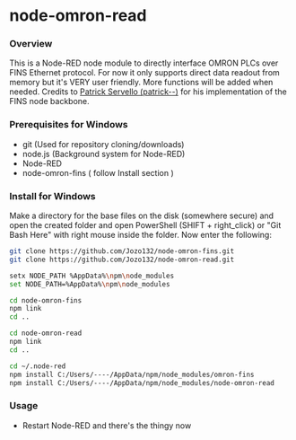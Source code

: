 node-omron-read
===============
### Overview
This is a Node-RED node module to directly interface OMRON PLCs over FINS Ethernet protocol. For now it only supports direct data readout from memory but it's VERY user friendly. More functions will be added when needed.
Credits to [Patrick Servello (patrick--)](https://github.com/patrick--) for his implementation of the FINS node backbone.

### Prerequisites for Windows

* git	(Used for repository cloning/downloads)
* node.js	(Background system for Node-RED)
* Node-RED
* node-omron-fins	( follow Install section )

### Install for Windows
Make a directory for the base files on the disk (somewhere secure) and open the created folder and open PowerShell (SHIFT + right_click) or "Git Bash Here" with right mouse inside the folder. Now enter the following:
```sh
git clone https://github.com/Jozo132/node-omron-fins.git
git clone https://github.com/Jozo132/node-omron-read.git

setx NODE_PATH %AppData%\npm\node_modules
set NODE_PATH=%AppData%\npm\node_modules

cd node-omron-fins
npm link
cd ..

cd node-omron-read
npm link
cd ..

cd ~/.node-red
npm install C:/Users/----/AppData/npm/node_modules/omron-fins
npm install C:/Users/----/AppData/npm/node_modules/node-omron-read
```

### Usage

* Restart Node-RED and there's the thingy now
